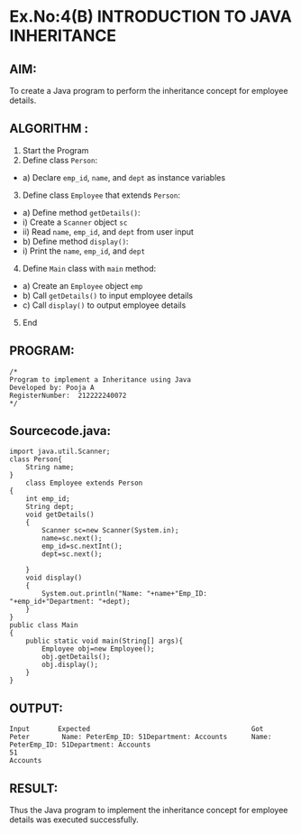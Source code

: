 # Ex.No:4(B) INTRODUCTION TO JAVA INHERITANCE

## AIM:
To create  a Java program to perform the inheritance concept for employee details.

## ALGORITHM :
1.	Start the Program
2.	Define class `Person`:
-	a) Declare `emp_id`, `name`, and `dept` as instance variables
3.	Define class `Employee` that extends `Person`:
-	a) Define method `getDetails()`:
-	i) Create a `Scanner` object `sc`
-	ii) Read `name`, `emp_id`, and `dept` from user input
-	b) Define method `display()`:
-	i) Print the `name`, `emp_id`, and `dept`
4.	Define `Main` class with `main` method:
-	a) Create an `Employee` object `emp`
-	b) Call `getDetails()` to input employee details
-	c) Call `display()` to output employee details
5.	End


## PROGRAM:
 ```
/*
Program to implement a Inheritance using Java
Developed by: Pooja A
RegisterNumber:  212222240072
*/
```

## Sourcecode.java:
```
import java.util.Scanner;
class Person{
    String name;
}
    class Employee extends Person
{
    int emp_id;
    String dept;
    void getDetails()
    {
        Scanner sc=new Scanner(System.in);
        name=sc.next();
        emp_id=sc.nextInt();
        dept=sc.next();
       
    }
    void display()
    {
        System.out.println("Name: "+name+"Emp_ID: "+emp_id+"Department: "+dept);
    }
}
public class Main
{
    public static void main(String[] args){
        Employee obj=new Employee();
        obj.getDetails();
        obj.display();
    }
}
```


## OUTPUT:
```
Input     	Expected                                      	Got
Peter        Name: PeterEmp_ID: 51Department: Accounts      Name: PeterEmp_ID: 51Department: Accounts
51
Accounts
```


## RESULT:
Thus the Java program to implement the inheritance concept for employee details was  executed successfully.

